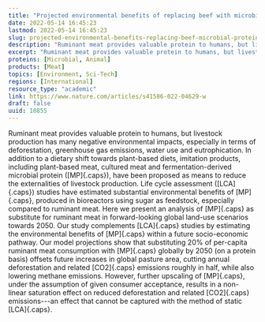 ```yaml
---
title: "Projected environmental benefits of replacing beef with microbial protein"
date: 2022-05-14 16:45:23
lastmod: 2022-05-14 16:45:23
slug: projected-environmental-benefits-replacing-beef-microbial-protein
description: "Ruminant meat provides valuable protein to humans, but livestock production has many negative environmental impacts, especially in terms of deforestation, greenhouse gas emissions, water use and eutrophication. In addition to a dietary shift towards plant-based diets, imitation products, including plant-based meat, cultured meat and fermentation-derived microbial protein (MP), have been proposed as means to reduce the externalities of livestock production."
excerpt: "Ruminant meat provides valuable protein to humans, but livestock production has many negative environmental impacts, especially in terms of deforestation, greenhouse gas emissions, water use and eutrophication. In addition to a dietary shift towards plant-based diets, imitation products, including plant-based meat, cultured meat and fermentation-derived microbial protein (MP), have been proposed as means to reduce the externalities of livestock production."
proteins: [Microbial, Animal]
products: [Meat]
topics: [Environment, Sci-Tech]
regions: [International]
resource_type: "academic"
link: https://www.nature.com/articles/s41586-022-04629-w
draft: false
uuid: 10855
---
```

Ruminant meat provides valuable protein to humans, but livestock
production has many negative environmental impacts, especially in terms
of deforestation, greenhouse gas emissions, water use and
eutrophication. In addition to a dietary shift towards plant-based
diets, imitation products, including plant-based meat, cultured meat and
fermentation-derived microbial protein ([MP]{.caps}), have been proposed
as means to reduce the externalities of livestock production. Life cycle
assessment ([LCA]{.caps}) studies have estimated substantial
environmental benefits of [MP]{.caps}, produced in bioreactors using
sugar as feedstock, especially compared to ruminant meat. Here we
present an analysis of [MP]{.caps} as substitute for ruminant meat in
forward-looking global land-use scenarios towards 2050. Our study
complements [LCA]{.caps} studies by estimating the environmental
benefits of [MP]{.caps} within a future socio-economic pathway. Our
model projections show that substituting 20% of per-capita ruminant meat
consumption with [MP]{.caps} globally by 2050 (on a protein basis)
offsets future increases in global pasture area, cutting annual
deforestation and related [CO2]{.caps} emissions roughly in half, while
also lowering methane emissions. However, further upscaling of
[MP]{.caps}, under the assumption of given consumer acceptance, results
in a non-linear saturation effect on reduced deforestation and related
[CO2]{.caps} emissions---an effect that cannot be captured with the
method of static [LCA]{.caps}.
